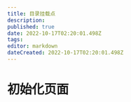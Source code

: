 ```yaml
---
title: 目录挂载点
description: 
published: true
date: 2022-10-17T02:20:01.498Z
tags: 
editor: markdown
dateCreated: 2022-10-17T02:20:01.498Z
---
```


# 初始化页面